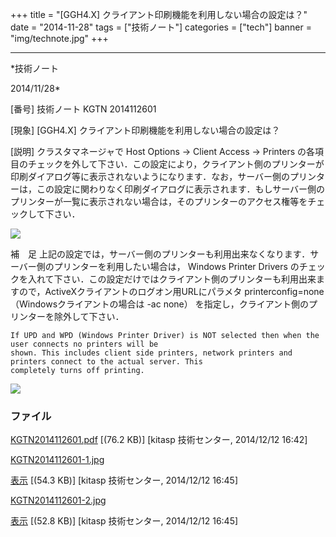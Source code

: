 ﻿+++
title = "[GGH4.X] クライアント印刷機能を利用しない場合の設定は？"
date = "2014-11-28"
tags = ["技術ノート"]
categories = ["tech"]
banner = "img/technote.jpg"
+++

-----------------------------------------------------------------------------------------------------------------------------

*技術ノート

2014/11/28*


[番号]
技術ノート KGTN 2014112601

[現象]
[GGH4.X] クライアント印刷機能を利用しない場合の設定は？

[説明]
クラスタマネージャで Host Options → Client Access → Printers
の各項目のチェックを外して下さい．この設定により，クライアント側のプリンターが印刷ダイアログ等に表示されないようになります．なお，サーバー側のプリンターは，この設定に関わりなく印刷ダイアログに表示されます．もしサーバー側のプリンターが一覧に表示されない場合は，そのプリンターのアクセス権等をチェックして下さい．

![](http://techreport.kitasp.net/attachments/download/1800/KGTN2014112601-1.jpg)

補　足
上記の設定では，サーバー側のプリンターも利用出来なくなります．サーバー側のプリンターを利用したい場合は，
Windows Printer Drivers
のチェックを入れて下さい．この設定だけではクライアント側のプリンターも利用出来ますので，ActiveXクライアントのログオン用URLにパラメタ
printerconfig=none （Windowsクライアントの場合は -ac none）
を指定し，クライアント側のプリンターを除外して下さい．

    If UPD and WPD (Windows Printer Driver) is NOT selected then when the user connects no printers will be
    shown. This includes client side printers, network printers and printers connect to the actual server. This
    completely turns off printing.

![](http://techreport.kitasp.net/attachments/download/1801/KGTN2014112601-2.jpg)


### ファイル

 
 


[KGTN2014112601.pdf](http://techreport.kitasp.net/attachments/download/1799/KGTN2014112601.pdf)
 [(76.2 KB)] [kitasp 技術センター, 2014/12/12
16:42]

[KGTN2014112601-1.jpg](http://techreport.kitasp.net/attachments/download/1800/KGTN2014112601-1.jpg)

[表示](http://techreport.kitasp.net/attachments/1800/KGTN2014112601-1.jpg "表示")
 [(54.3 KB)] [kitasp 技術センター, 2014/12/12
16:45]

[KGTN2014112601-2.jpg](http://techreport.kitasp.net/attachments/download/1801/KGTN2014112601-2.jpg)

[表示](http://techreport.kitasp.net/attachments/1801/KGTN2014112601-2.jpg "表示")
 [(52.8 KB)] [kitasp 技術センター, 2014/12/12
16:45]


 


 

